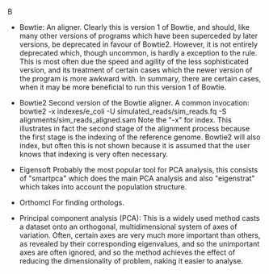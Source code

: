 
B

* Bowtie:
An aligner. Clearly this is version 1 of Bowtie, and should, like many other versions of programs which have been superceded by later versions, be deprecated in favour of Bowtie2. However, it is not entirely deprecated which, though uncommon, is hardly a exception to the rule. This is most often due the speed and agility of the less sophisticated version, and its treatment of certain cases which the newer version of the program is more awkward with. In summary, there are certain cases, when it may be more beneficial to run this version 1 of Bowtie.

* Bowtie2
Second version of the Bowtie aligner. A common invocation:
bowtie2 -x indexes/e_coli -U simulated_reads/sim_reads.fq -S alignments/sim_reads_aligned.sam
Note the "-x" for index. This illustrates in fact the second stage of the alignment process because the first stage is the indexing of the reference genome. Bowtie2 will also index, but often this is not shown because it is assumed that the user knows that indexing is very often necessary.


* Eigensoft
Probably the most popular tool for PCA analysis, this consists of "smartpca" which does the main PCA analysis and also "eigenstrat" which takes into account the population structure.



* Orthomcl
For finding orthologs.

* Principal component analysis (PCA):
This is a widely used method casts a dataset onto an orthogonal, multidimensional system of axes of variation. Often, certain axes are very much more important than others, as revealed by their corresponding eigenvalues, and so the unimportant axes are often ignored, and so the method achieves the effect of reducing the dimensionality of problem, naking it easier to analyse.
